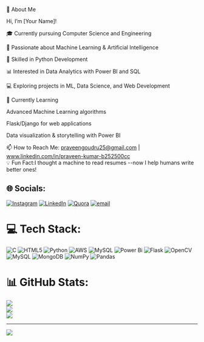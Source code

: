 👋 About Me

Hi, I’m [Your Name]!

🎓 Currently pursuing Computer Science and Engineering

🤖 Passionate about Machine Learning & Artificial Intelligence

🐍 Skilled in Python Development

📊 Interested in Data Analytics with Power BI and SQL

💻 Exploring projects in ML, Data Science, and Web Development


🌱 Currently Learning

Advanced Machine Learning algorithms

Flask/Django for web applications

Data visualization & storytelling with Power BI


📫 How to Reach Me: praveengoudru25@gmail.com | www.linkedin.com/in/praveen-kumar-b252500cc<br>
💡 Fun Fact:I thought a machine to read resumes --now I help humans write better ones!<br>




## 🌐 Socials:
[![Instagram](https://img.shields.io/badge/Instagram-%23E4405F.svg?logo=Instagram&logoColor=white)](https://instagram.com/praveeng_25) [![LinkedIn](https://img.shields.io/badge/LinkedIn-%230077B5.svg?logo=linkedin&logoColor=white)](https://linkedin.com/in/https://www.linkedin.com/in/praveen-kumar-b252500cc?utm_source=share&utm_campaign=share_via&utm_content=profile&utm_medium=android_app) [![Quora](https://img.shields.io/badge/Quora-%23B92B27.svg?logo=Quora&logoColor=white)](https://quora.com/profile/praveengoudru25@gmail.com) [![email](https://img.shields.io/badge/Email-D14836?logo=gmail&logoColor=white)](mailto:praveengoudru25@gmail.com) 

# 💻 Tech Stack:
![C](https://img.shields.io/badge/c-%2300599C.svg?style=flat-square&logo=c&logoColor=white) ![HTML5](https://img.shields.io/badge/html5-%23E34F26.svg?style=flat-square&logo=html5&logoColor=white) ![Python](https://img.shields.io/badge/python-3670A0?style=flat-square&logo=python&logoColor=ffdd54) ![AWS](https://img.shields.io/badge/AWS-%23FF9900.svg?style=flat-square&logo=amazon-aws&logoColor=white) ![MySQL](https://img.shields.io/badge/mysql-4479A1.svg?style=flat-square&logo=mysql&logoColor=white) ![Power Bi](https://img.shields.io/badge/power_bi-F2C811?style=flat-square&logo=powerbi&logoColor=black) ![Flask](https://img.shields.io/badge/flask-%23000.svg?style=flat-square&logo=flask&logoColor=white) ![OpenCV](https://img.shields.io/badge/opencv-%23white.svg?style=flat-square&logo=opencv&logoColor=white) ![MySQL](https://img.shields.io/badge/mysql-4479A1.svg?style=flat-square&logo=mysql&logoColor=white) ![MongoDB](https://img.shields.io/badge/MongoDB-%234ea94b.svg?style=flat-square&logo=mongodb&logoColor=white) ![NumPy](https://img.shields.io/badge/numpy-%23013243.svg?style=flat-square&logo=numpy&logoColor=white) ![Pandas](https://img.shields.io/badge/pandas-%23150458.svg?style=flat-square&logo=pandas&logoColor=white)
# 📊 GitHub Stats:
![](https://github-readme-stats.vercel.app/api?username=praveengouda25&theme=blue-green&hide_border=false&include_all_commits=false&count_private=false)<br/>
![](https://nirzak-streak-stats.vercel.app/?user=praveengouda25&theme=blue-green&hide_border=false)<br/>
![](https://github-readme-stats.vercel.app/api/top-langs/?username=praveengouda25&theme=blue-green&hide_border=false&include_all_commits=false&count_private=false&layout=compact)

---
[![](https://visitcount.itsvg.in/api?id=praveengouda25&icon=2&color=8)](https://visitcount.itsvg.in)

<!-- Proudly created with GPRM ( https://gprm.itsvg.in ) -->
